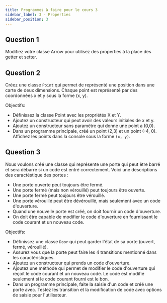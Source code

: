```yaml
---
title: Programmes à faire pour le cours 3
sidebar_label: 3 - Properties
sidebar_position: 3
---
```


## Question 1

Modifiez votre classe Arrow pour utilisez des properties à la place des getter et setter.

## Question 2

Créez une classe `Point` qui permet de représenté une position dans une carte de deux dimensions. Chaque point est représenté par des coordonnées x et y sous la forme (x, y).

Objectifs:

* Définissez la classe Point avec les propriétés X et Y.
* Ajoutez un constructeur qui peut avoir des valeurs initiales de x et y.
* Ajoutez un constructeur sans paramètre qui donne une point a (0,0).
* Dans un programme principale, créé un point (2,3) et un point (-4, 0). Affichez les points dans la console sous la forme `(x, y)`. 

## Question 3

Nous voulons créé une classe qui représente une porte qui peut être barré et sera débarré si un code est entré correctement. Voici une descriptions des caractéstique des portes :

* Une porte ouverte peut toujours être fermé.
* Une porte fermé (mais non vérouillé) peut toujours être ouverte.
* Une porte fermé peut toujours être vérouillé.
* Une porte vérouillé peut être dévérouillé, mais seulement avec un code d'ouverture.
* Quand une nouvelle porte est créé, on doit fournir un code d'ouverture.
* On doit être capable de modifier le code d'ouverture en fournissant le code courant et un nouveau code.

Objectifs:

* Définissez une classe `Door` qui peut garder l'état de sa porte (ouvert, fermé, vérouillé).
* Assurez vous que la porte peut faire les 4 transitions mentionné dans les caractéristiques.
* Ajoutez un constructeur qui prends un code d'ouverture.
* Ajoutez une méthode qui permet de modifier le code d'ouverture qui reçoit le code courant et un nouveau code. Le code est modifié seulement si le code courant fourni est le bon.
* Dans un programme principale, faite la saisie d'un code et créé une porte avec. Testez les transition et la modification de code avec options de saisie pour l'utilisateur.